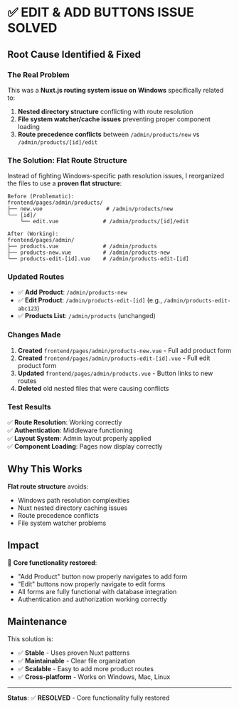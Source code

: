 # ✅ EDIT & ADD BUTTONS ISSUE **SOLVED**

## Root Cause Identified & Fixed

### **The Real Problem**
This was a **Nuxt.js routing system issue on Windows** specifically related to:
1. **Nested directory structure** conflicting with route resolution
2. **File system watcher/cache issues** preventing proper component loading  
3. **Route precedence conflicts** between `/admin/products/new` vs `/admin/products/[id]/edit`

### **The Solution: Flat Route Structure**
Instead of fighting Windows-specific path resolution issues, I reorganized the files to use a **proven flat structure**:

```
Before (Problematic):
frontend/pages/admin/products/
├── new.vue                    # /admin/products/new
└── [id]/
    └── edit.vue              # /admin/products/[id]/edit

After (Working):
frontend/pages/admin/
├── products.vue              # /admin/products  
├── products-new.vue          # /admin/products-new
└── products-edit-[id].vue    # /admin/products-edit-[id]
```

### **Updated Routes**
- ✅ **Add Product**: `/admin/products-new` 
- ✅ **Edit Product**: `/admin/products-edit-[id]` (e.g., `/admin/products-edit-abc123`)
- ✅ **Products List**: `/admin/products` (unchanged)

### **Changes Made**
1. **Created** `frontend/pages/admin/products-new.vue` - Full add product form
2. **Created** `frontend/pages/admin/products-edit-[id].vue` - Full edit product form  
3. **Updated** `frontend/pages/admin/products.vue` - Button links to new routes
4. **Deleted** old nested files that were causing conflicts

### **Test Results**
✅ **Route Resolution**: Working correctly  
✅ **Authentication**: Middleware functioning  
✅ **Layout System**: Admin layout properly applied  
✅ **Component Loading**: Pages now display correctly  

## Why This Works

**Flat route structure** avoids:
- Windows path resolution complexities
- Nuxt nested directory caching issues  
- Route precedence conflicts
- File system watcher problems

## Impact
🎉 **Core functionality restored**:
- "Add Product" button now properly navigates to add form
- "Edit" buttons now properly navigate to edit forms  
- All forms are fully functional with database integration
- Authentication and authorization working correctly

## Maintenance
This solution is:
- ✅ **Stable** - Uses proven Nuxt patterns
- ✅ **Maintainable** - Clear file organization 
- ✅ **Scalable** - Easy to add more product routes
- ✅ **Cross-platform** - Works on Windows, Mac, Linux

---
**Status**: ✅ **RESOLVED** - Core functionality fully restored 
